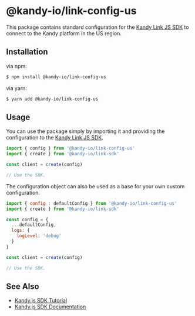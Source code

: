 # @kandy-io/link-config-us

This package contains standard configuration for the [Kandy Link JS SDK](https://github.com/Kandy-IO/kandy-link-js-sdk) to connect to the Kandy platform in the US region.

## Installation

via npm:

```bash
$ npm install @kandy-io/link-config-us
```

via yarn:

```bash
$ yarn add @kandy-io/link-config-us
```

## Usage

You can use the package simply by importing it and providing the configuration to the [Kandy Link JS SDK](https://github.com/Kandy-IO/kandy-link-js-sdk).

```javascript
import { config } from '@kandy-io/link-config-us'
import { create } from '@kandy-io/link-sdk'

const client = create(config)

// Use the SDK.
```

The configuration object can also be used as a base for your own custom configuration.

```javascript
import { config : defaultConfig } from '@kandy-io/link-config-us'
import { create } from '@kandy-io/link-sdk'

const config = {
  ...defaultConfig,
  logs: {
    logLevel: 'debug'
  }
}

const client = create(config)

// Use the SDK.
```

## See Also

- [Kandy.js SDK Tutorial](https://kandy-io.github.io/kandy-link-js-sdk/tutorials/?config=us#/Configurations)
- [Kandy.js SDK Documentation](https://kandy-io.github.io/kandy-link-js-sdk/docs/)
